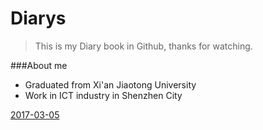 # Diarys

> This is my Diary book in Github, thanks for watching.

###About me
- Graduated from Xi'an Jiaotong University
- Work in ICT industry in Shenzhen City

[2017-03-05](https://github.com/WangZhihong-ICT/Diary/issues/1)
